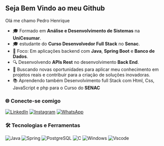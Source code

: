 ## Seja Bem Vindo ao meu Github
 Olá me chamo Pedro Henrique

- 🎓 Formado em **Análise e Desenvolvimento de Sistemas** na **UniCesumar**.
- 🎓 estudante do **Curso Desenvolvedor Full Stack** no **Senac**.
- 🌱 Foco: Em aplicações backend com **Java**, **Spring Boot** e **Banco de Dados**.
- 🔍 Desenvolvendo **APIs Rest** no desenvolvimento **Back End**.
- 💼 Buscando novas oportunidades para aplicar meu conhecimento em projetos reais e contribuir para a criação de soluções inovadoras.
- 📚 Aprendendo também Desenvolvimento full Stack com Html, Css, JavaScript e php para o Curso do **SENAC**


### 🌐 Conecte-se comigo
[![LinkedIn](https://img.shields.io/badge/LinkedIn-0077B5?style=for-the-badge&logo=linkedin&logoColor=white)](http://www.linkedin.com/in/pedro-henrique-8a0023287)
[![Instagram](https://img.shields.io/badge/-Instagram-%23E4405F?style=for-the-badge&logo=instagram&logoColor=white)](https://www.instagram.com/pedroph__6?igsh=NWZ1YnlnanN4bXR2)
[![WhatsApp](https://img.shields.io/badge/WhatsApp-25D366?style=for-the-badge&logo=whatsapp&logoColor=white)](https://wa.me/5577998248416)

### 🛠️ Tecnologias e Ferramentas
![Java](https://img.shields.io/badge/java-%23ED8B00.svg?style=for-the-badge&logo=openjdk&logoColor=white) 
![Spring](https://img.shields.io/badge/spring-%236DB33F.svg?style=for-the-badge&logo=spring&logoColor=white)
![PostgreSQL](https://img.shields.io/badge/PostgreSQL-000?style=for-the-badge&logo=postgresql)
![C](https://img.shields.io/badge/C-00599C?style=for-the-badge&logo=c&logoColor=white)
![Windows](https://img.shields.io/badge/Windows-000?style=for-the-badge&logo=windows&logoColor=2CA5E0)
![Vscode](https://img.shields.io/badge/Vscode-007ACC?style=for-the-badge&logo=visual-studio-code&logoColor=white)
